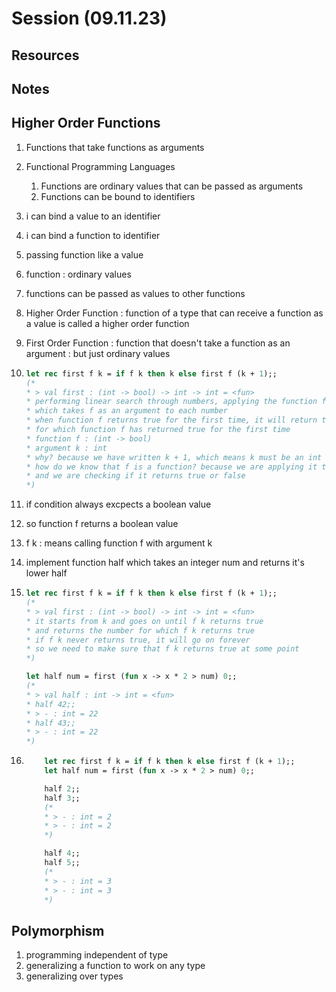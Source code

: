 # Session (09.11.23)

## Resources

## Notes

## Higher Order Functions

1. Functions that take functions as arguments
2. Functional Programming Languages
    1. Functions are ordinary values that can be passed as arguments
    2. Functions can be bound to identifiers
3. i can bind a value to an identifier
4. i can bind a function to identifier
5. passing function like a value
6. function : ordinary values
7. functions can be passed as values to other functions
8. Higher Order Function : function of a type that can receive a function as a value is called a higher order function
9. First Order Function : function that doesn't take a function as an argument : but just ordinary values
10. ```ocaml
    let rec first f k = if f k then k else first f (k + 1);;
    (*
    * > val first : (int -> bool) -> int -> int = <fun>
    * performing linear search through numbers, applying the function f
    * which takes f as an argument to each number
    * when function f returns true for the first time, it will return the number
    * for which function f has returned true for the first time
    * function f : (int -> bool)
    * argument k : int
    * why? because we have written k + 1, which means k must be an int
    * how do we know that f is a function? because we are applying it to k
    * and we are checking if it returns true or false
    *)
    ```
11. if condition always excpects a boolean value
12. so function f returns a boolean value
13. f k : means calling function f with argument k
14. implement function half which takes an integer num and returns it's lower half
15. ```ocaml
    let rec first f k = if f k then k else first f (k + 1);;
    (*
    * > val first : (int -> bool) -> int -> int = <fun>
    * it starts from k and goes on until f k returns true
    * and returns the number for which f k returns true
    * if f k never returns true, it will go on forever
    * so we need to make sure that f k returns true at some point
    *)

    let half num = first (fun x -> x * 2 > num) 0;;
    (*
    * > val half : int -> int = <fun>
    * half 42;;
    * > - : int = 22
    * half 43;;
    * > - : int = 22
    *)

    ```

16. ```ocaml
        let rec first f k = if f k then k else first f (k + 1);;
        let half num = first (fun x -> x * 2 > num) 0;;

        half 2;;
        half 3;;
        (*
        * > - : int = 2
        * > - : int = 2
        *)

        half 4;;
        half 5;;
        (*
        * > - : int = 3
        * > - : int = 3
        *)
    ```

## Polymorphism

1. programming independent of type
2. generalizing a function to work on any type
3. generalizing over types
